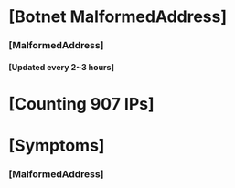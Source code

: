 # [Botnet MalformedAddress]
### [MalformedAddress]
#### [Updated every 2~3 hours]

# [Counting 907 IPs]

# [Symptoms] 
###   [MalformedAddress]
